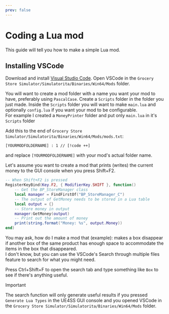 ```yaml
---
prev: false
---
```

# Coding a Lua mod
This guide will tell you how to make a simple Lua mod.

## Installing VSCode
Download and install [Visual Studio Code](https://code.visualstudio.com/).
Open VSCode in the `Grocery Store Simulator/Simulatorita/Binaries/Win64/Mods` folder.

You will want to create a mod folder with a name you want your mod to have, preferably using `PascalCase`.
Create a `Scripts` folder in the folder you just made. Inside the `Scripts` folder you will want to make `main.lua` and optionally `config.lua` if you want your mod to be configurable.  
For example I created a `MoneyPrinter` folder and put only `main.lua` in it's `Scripts` folder

Add this to the end of `Grocery Store Simulator/Simulatorita/Binaries/Win64/Mods/mods.txt`: 
```
[YOURMODFOLDERNAME] : 1 // [!code ++]
```
and replace `[YOURMODFOLDERNAME]` with your mod's actual folder name.

Let's assume you want to create a mod that prints (writes) the current money to the GUI console when you press Shift+F2.
```lua
-- When Shift+F2 is pressed
RegisterKeyBind(Key.F2, { ModifierKey.SHIFT }, function()
    -- Get the BP_StoreManager class
    local manager = FindFirstOf("BP_StoreManager_C")
    -- The output of GetMoney needs to be stored in a Lua table
    local output = {}
    -- Store money in output
    manager:GetMoney(output)
    -- Print out the amount of money
    print(string.format("Money: %s", output.Money))
end)
```
You may ask, how do I make a mod that (example): makes a box disappear if another box of the same product has enough space to accommodate the items in the box that disappeared.  
I don't know, but you can use the VSCode's Search through multiple files feature to search for what you might need.

Press Ctrl+Shift+F to open the search tab and type something like `Box` to see if there's anything useful.

> [!IMPORTANT]
> The search function will only generate useful results if you pressed `Generate Lua Types` in the UE4SS GUI console and you opened VSCode in the `Grocery Store Simulator/Simulatorita/Binaries/Win64/Mods` folder.
